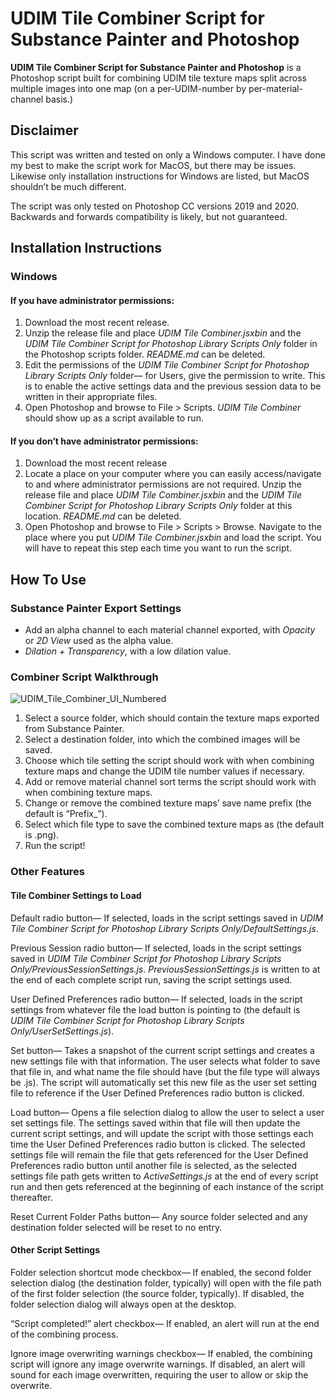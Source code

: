 # UDIM Tile Combiner Script for Substance Painter and Photoshop

**UDIM Tile Combiner Script for Substance Painter and Photoshop** is a Photoshop script built for combining UDIM tile texture maps split across multiple images into one map (on a per-UDIM-number by per-material-channel basis.)

## Disclaimer

This script was written and tested on only a Windows computer. I have done my best to make the script work for MacOS, but there may be issues. Likewise only installation instructions for Windows are listed, but MacOS shouldn’t be much different.

The script was only tested on Photoshop CC versions 2019 and 2020. Backwards and forwards compatibility is likely, but not guaranteed.

## Installation Instructions

### Windows

#### If you have administrator permissions:
1. Download the most recent release.
2. Unzip the release file and place *UDIM Tile Combiner.jsxbin* and the *UDIM Tile Combiner Script for Photoshop Library Scripts Only* folder in the Photoshop scripts folder. *README.md* can be deleted.
3. Edit the permissions of the *UDIM Tile Combiner Script for Photoshop Library Scripts Only* folder— for Users, give the permission to write. This is to enable the active settings data and the previous session data to be written in their appropriate files.  
4. Open Photoshop and browse to File > Scripts. *UDIM Tile Combiner* should show up as a script available to run.

#### If you don’t have administrator permissions:
1. Download the most recent release
2. Locate a place on your computer where you can easily access/navigate to and where administrator permissions are not required. Unzip the release file and place *UDIM Tile Combiner.jsxbin* and the *UDIM Tile Combiner Script for Photoshop Library Scripts Only* folder at this location. *README.md* can be deleted.
4. Open Photoshop and browse to File > Scripts > Browse. Navigate to the place where you put *UDIM Tile Combiner.jsxbin* and load the script. You will have to repeat this step each time you want to run the script.

## How To Use

### Substance Painter Export Settings

* Add an alpha channel to each material channel exported, with *Opacity* or *2D View* used as the alpha value. 
* *Dilation + Transparency*, with a low dilation value. 

### Combiner Script Walkthrough

![UDIM_Tile_Combiner_UI_Numbered](https://user-images.githubusercontent.com/83183389/116453204-98c4e500-a82c-11eb-98db-66bf6a7f3e97.png)

1. Select a source folder, which should contain the texture maps exported from Substance Painter. 
2. Select a destination folder, into which the combined images will be saved.
3. Choose which tile setting the script should work with when combining texture maps and change the UDIM tile number values if necessary. 
4. Add or remove material channel sort terms the script should work with when combining texture maps. 
5. Change or remove the combined texture maps’ save name prefix (the default is “Prefix_”).
6. Select which file type to save the combined texture maps as (the default is .png).
7. Run the script!

### Other Features

#### Tile Combiner Settings to Load

Default radio button— If selected, loads in the script settings saved in *UDIM Tile Combiner Script for Photoshop Library Scripts Only/DefaultSettings.js*.

Previous Session radio button— If selected, loads in the script settings saved in *UDIM Tile Combiner Script for Photoshop Library Scripts Only/PreviousSessionSettings.js*. *PreviousSessionSettings.js* is written to at the end of each complete script run, saving the script settings used.

User Defined Preferences radio button— If selected, loads in the script settings from whatever file the load button is pointing to (the default is *UDIM Tile Combiner Script for Photoshop Library Scripts Only/UserSetSettings.js*).

Set button— Takes a snapshot of the current script settings and creates a new settings file with that information. The user selects what folder to save that file in, and what name the file should have (but the file type will always be .js). The script will automatically set this new file as the user set setting file to reference if the User Defined Preferences radio button is clicked. 

Load button— Opens a file selection dialog to allow the user to select a user set settings file. The settings saved within that file will then update the current script settings, and will update the script with those settings each time the User Defined Preferences radio button is clicked. The selected settings file will remain the file that gets referenced for the User Defined Preferences radio button until another file is selected, as the selected settings file path gets written to *ActiveSettings.js* at the end of every script run and then gets referenced at the beginning of each instance of the script thereafter. 

Reset Current Folder Paths button— Any source folder selected and any destination folder selected will be reset to no entry. 

#### Other Script Settings

Folder selection shortcut mode checkbox— If enabled, the second folder selection dialog (the destination folder, typically) will open with the file path of the first folder selection (the source folder, typically). If disabled, the folder selection dialog will always open at the desktop. 

“Script completed!” alert checkbox— If enabled, an alert will run at the end of the combining process. 

Ignore image overwriting warnings checkbox— If enabled, the combining script will ignore any image overwrite warnings. If disabled, an alert will sound for each image overwritten, requiring the user to allow or skip the overwrite. 

